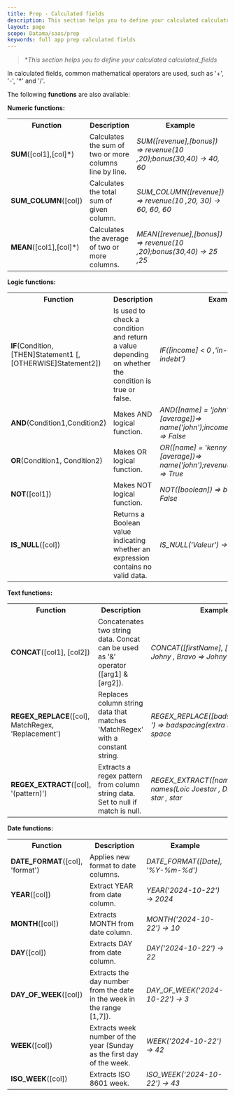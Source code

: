 ```yaml
---
title: Prep - Calculated fields
description: This section helps you to define your calculated calculated_fields
layout: page
scope: Datama/saas/prep
keywords: full app prep calculated fields
---
```



> **This section helps you to define your calculated calculated_fields*

In calculated fields, common mathematical operators are used, such as '+', '-', '*' and '/'.

The following **functions** are also available:

<b> Numeric functions:</b>

<table>
  <tr>
    <th style="width: 20%;">Function</th>
    <th style="width: 40%;">Description</th>
    <th style="width: 40%;">Example</th>
  </tr>
  <tr>
    <td><b>SUM</b>([col1],[col]*)</td>
    <td>Calculates the sum of two or more columns line by line.</td>
    <td><i>SUM([revenue],[bonus]) => revenue(10 ,20);bonus(30,40) -> 40, 60</i></td>
  </tr>
  <tr>
    <td><b>SUM_COLUMN</b>([col])</td>
    <td>Calculates the total sum of given column.</td>
    <td><i>SUM_COLUMN([revenue]) => revenue(10 ,20, 30) -> 60, 60, 60</i></td>
  </tr>
  <tr>
    <td><b>MEAN</b>([col1],[col]*)</td>
    <td>Calculates the average of two or more columns.</td>
    <td><i>MEAN([revenue],[bonus]) => revenue(10 ,20);bonus(30,40) -> 25 ,25</i></td>
  </tr>
</table>



<b> Logic functions:</b>

<table>
  <tr>
    <th style="width: 20%;">Function</th>
    <th style="width: 40%;">Description</th>
    <th style="width: 40%;">Example</th>
  </tr>
  <tr>
    <td><b>IF</b>(Condition,[THEN]Statement1 [,[OTHERWISE]Statement2])</td>
    <td>Is used to check a condition and return a value depending on whether the condition is true or false.</td>
    <td><i>IF([income] < 0 ,'in-debt', 'not-indebt')</i></td>
  </tr>
  <tr>
    <td><b>AND</b>(Condition1,Condition2)</td>
    <td>Makes AND logical function.</td>
    <td><i>AND([name] = 'john', [income] > [average])=> name('john');income(10);average(20) => False</i></td>
  </tr>
  <tr>
    <td><b>OR</b>(Condition1, Condition2)</td>
    <td>Makes OR logical function.</td>
    <td><i>OR([name] = 'kenny', [revenue] > [average])=> name('john');revenu(25);average(11) => True</i></td>
  </tr>
  <tr>
    <td><b>NOT</b>([col1])</td>
    <td>Makes NOT logical function.</td>
    <td><i>NOT([boolean]) => boolean(True) -> False</i></td>
  </tr>
  <tr>
    <td><b>IS_NULL</b>([col])</td>
    <td>Returns a Boolean value indicating whether an expression contains no valid data.</td>
    <td><i>IS_NULL('Valeur') -> False</i></td>
  </tr>
</table>



<b> Text functions:</b>

<table>
  <tr>
    <th style="width: 20%;">Function</th>
    <th style="width: 40%;">Description</th>
    <th style="width: 40%;">Example</th>
  </tr>
  <tr>
    <td><b>CONCAT</b>([col1], [col2])</td>
    <td>Concatenates two string data. Concat can be used as '&' operator ([arg1] & [arg2]).</td>
    <td><i>CONCAT([firstName], [lastName]) => Johny , Bravo => Johny Bravo</i></td>
  </tr>
  <tr>
    <td><b>REGEX_REPLACE</b>([col], MatchRegex, 'Replacement')</td>
    <td>Replaces column string data that matches 'MatchRegex' with a constant string.</td>
    <td><i>REGEX_REPLACE([badspacing],'\\s*',' ') => badspacing(extra      space) -> extra space</i></td>
  </tr>
  <tr>
    <td><b>REGEX_EXTRACT</b>([col], '(pattern)')</td>
    <td>Extracts a regex pattern from column string data. Set to null if match is null.</td>
    <td><i>REGEX_EXTRACT([names], '(star)') => names(Loic Joestar , Dio Mistar) -> star , star</i></td>
  </tr>
</table>




<b> Date functions:</b>

<table>
  <tr>
    <th style="width: 20%;">Function</th>
    <th style="width: 40%;">Description</th>
    <th style="width: 40%;">Example</th>
  </tr>
  <tr>
    <td><b>DATE_FORMAT</b>([col], 'format')</td>
    <td>Applies new format to date columns.</td>
    <td><i>DATE_FORMAT([Date], '%Y-%m-%d')</i></td>
  </tr>
  <tr>
    <td><b>YEAR</b>([col])</td>
    <td>Extract YEAR from date column.</td>
    <td><i>YEAR('2024-10-22') -> 2024</i></td>
  </tr>
  <tr>
    <td><b>MONTH</b>([col])</td>
    <td>Extracts MONTH from date column.</td>
    <td><i>MONTH('2024-10-22') -> 10</i></td>
  </tr>
  <tr>
    <td><b>DAY</b>([col])</td>
    <td>Extracts DAY from date column.</td>
    <td><i>DAY('2024-10-22') -> 22</i></td>
  </tr>
  <tr>
    <td><b>DAY_OF_WEEK</b>([col])</td>
    <td>Extracts the day number from the date in the week in the range [1,7]).</td>
    <td><i>DAY_OF_WEEK('2024-10-22') -> 3</i></td>
  </tr>
  <tr>
    <td><b>WEEK</b>([col])</td>
    <td>Extracts week number of the year (Sunday as the first day of the week.</td>
    <td><i>WEEK('2024-10-22') -> 42</i></td>
  </tr>
  <tr>
    <td><b>ISO_WEEK</b>([col])</td>
    <td>Extracts ISO 8601 week.</td>
    <td><i>ISO_WEEK('2024-10-22') -> 43</i></td>
  </tr>
</table>
